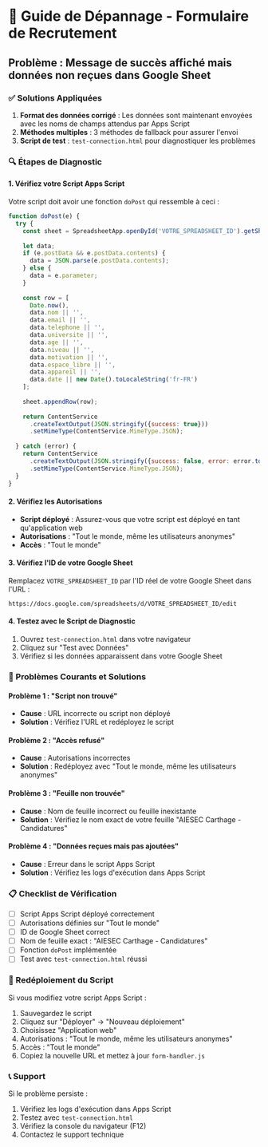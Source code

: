 # 🔧 Guide de Dépannage - Formulaire de Recrutement

## Problème : Message de succès affiché mais données non reçues dans Google Sheet

### ✅ Solutions Appliquées

1. **Format des données corrigé** : Les données sont maintenant envoyées avec les noms de champs attendus par Apps Script
2. **Méthodes multiples** : 3 méthodes de fallback pour assurer l'envoi
3. **Script de test** : `test-connection.html` pour diagnostiquer les problèmes

### 🔍 Étapes de Diagnostic

#### 1. Vérifiez votre Script Apps Script

Votre script doit avoir une fonction `doPost` qui ressemble à ceci :

```javascript
function doPost(e) {
  try {
    const sheet = SpreadsheetApp.openById('VOTRE_SPREADSHEET_ID').getSheetByName('AIESEC Carthage - Candidatures');
    
    let data;
    if (e.postData && e.postData.contents) {
      data = JSON.parse(e.postData.contents);
    } else {
      data = e.parameter;
    }
    
    const row = [
      Date.now(),
      data.nom || '',
      data.email || '',
      data.telephone || '',
      data.universite || '',
      data.age || '',
      data.niveau || '',
      data.motivation || '',
      data.espace_libre || '',
      data.appareil || '',
      data.date || new Date().toLocaleString('fr-FR')
    ];
    
    sheet.appendRow(row);
    
    return ContentService
      .createTextOutput(JSON.stringify({success: true}))
      .setMimeType(ContentService.MimeType.JSON);
      
  } catch (error) {
    return ContentService
      .createTextOutput(JSON.stringify({success: false, error: error.toString()}))
      .setMimeType(ContentService.MimeType.JSON);
  }
}
```

#### 2. Vérifiez les Autorisations

- **Script déployé** : Assurez-vous que votre script est déployé en tant qu'application web
- **Autorisations** : "Tout le monde, même les utilisateurs anonymes"
- **Accès** : "Tout le monde"

#### 3. Vérifiez l'ID de votre Google Sheet

Remplacez `VOTRE_SPREADSHEET_ID` par l'ID réel de votre Google Sheet dans l'URL :
```
https://docs.google.com/spreadsheets/d/VOTRE_SPREADSHEET_ID/edit
```

#### 4. Testez avec le Script de Diagnostic

1. Ouvrez `test-connection.html` dans votre navigateur
2. Cliquez sur "Test avec Données"
3. Vérifiez si les données apparaissent dans votre Google Sheet

### 🚨 Problèmes Courants et Solutions

#### Problème 1 : "Script non trouvé"
- **Cause** : URL incorrecte ou script non déployé
- **Solution** : Vérifiez l'URL et redéployez le script

#### Problème 2 : "Accès refusé"
- **Cause** : Autorisations incorrectes
- **Solution** : Redéployez avec "Tout le monde, même les utilisateurs anonymes"

#### Problème 3 : "Feuille non trouvée"
- **Cause** : Nom de feuille incorrect ou feuille inexistante
- **Solution** : Vérifiez le nom exact de votre feuille "AIESEC Carthage - Candidatures"

#### Problème 4 : "Données reçues mais pas ajoutées"
- **Cause** : Erreur dans le script Apps Script
- **Solution** : Vérifiez les logs d'exécution dans Apps Script

### 📋 Checklist de Vérification

- [ ] Script Apps Script déployé correctement
- [ ] Autorisations définies sur "Tout le monde"
- [ ] ID de Google Sheet correct
- [ ] Nom de feuille exact : "AIESEC Carthage - Candidatures"
- [ ] Fonction `doPost` implémentée
- [ ] Test avec `test-connection.html` réussi

### 🔄 Redéploiement du Script

Si vous modifiez votre script Apps Script :

1. Sauvegardez le script
2. Cliquez sur "Déployer" → "Nouveau déploiement"
3. Choisissez "Application web"
4. Autorisations : "Tout le monde, même les utilisateurs anonymes"
5. Accès : "Tout le monde"
6. Copiez la nouvelle URL et mettez à jour `form-handler.js`

### 📞 Support

Si le problème persiste :
1. Vérifiez les logs d'exécution dans Apps Script
2. Testez avec `test-connection.html`
3. Vérifiez la console du navigateur (F12)
4. Contactez le support technique


